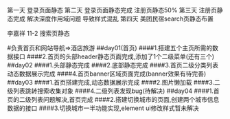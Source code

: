 第一天
     登录页面静态
第二天
     登录页面静态完成
     注册页静态50%
第三天
     注册页静态完成
     解决深度作用域问题 导致样式混乱
第四天
     美团民宿search页静态布置

李嘉祥   11-2
      搜索页静态

#负责首页和网站导航=>酒店旅游
##day01(首页)
####1.搭建五个主页所需的数据接口
####2.首页的头部header静态页面完成,添加了1个二级菜单(还有三个)
##day02
####1.头部静态完成
####2.底部静态完成
####3.首页二级分类列表动态数据展示完成
####4.首页banner区域页面完成(banner效果有待完善)
##day03
####1.首页搭建完成,动态数据展示完成
####2.图片懒加载
####3.二级列表跳转搜索收集对象
####4.二级列表发现bug(待解决)
##day04
####1.首页的二级列表问题解决,首页完成
####2.搭建切换城市的页面,创建两个城市信息数据的接口
####3.切换城市一半功能实现,element ui修改样式暂未解决
